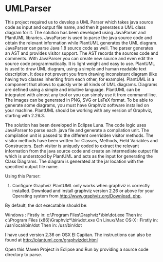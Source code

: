 # UMLParser

This project required us to develop a UML Parser which takes java source code as input and output file name, and then it generates a UML class diagram for it. The solution has been developed using JavaParser and PlantUML libraries. JavaParser is used to parse the java source code and obtain the relevant information while PlantUML generates the UML diagram. JavaParser can parse Java 1.8 source code as well. The parser generates an AST and provides visitor support. The AST records the sources code and comments. With JavaParser you can create new source and even edit the source code programmatically. It is light weight and easy to use. PlantUML is used to draw UML diagram, using a simple and human readable text description. It does not prevent you from drawing inconsistent diagram (like having two classes inheriting from each other, for example). PlantUML is a component that allows to quickly write all kinds of UML diagrams. Diagrams are defined using a simple and intuitive language. PlantUML can be integrated with almost any tool or you can simply use it from command line. The images can be generated in PNG,  SVG or LaTeX format.  To be able to generate some diagrams, you must have Graphviz software installed on your machine. PlantUML should be working with any version of Graphviz, starting with 2.26.3.

The solution has been developed in Eclipse Luna. The code logic uses JavaParser to parse each .java file and generate a compilation unit. The compilation unit is passed to the different overridden visitor methods. The visitor methods have been written for Classes, Methods, Field Variables and Constructors. Each visitor is uniquely coded to extract the relevant information from the java source code and create an intermediate output file which is understood by PlantUML and acts as the input for generating the Class Diagrams. The diagram is generated at the jar location with the specified output file name.

Using this Parser:

1.	Configure Graphviz
PlantUML only works when graphviz is correctly installed. Download and install graphviz version 2.26 or above for your Operating system from http://www.graphviz.org/Download..php. 

By default, the dot executable should be:

Windows :
	Firstly in: c:\Program Files\Graphviz*\bin\dot.exe
	Then in: c:\Program Files (x86)\Graphviz*\bin\dot.exe
On Linux/Mac OS-X :
	Firstly in: /usr/local/bin/dot
	Then in: /usr/bin/dot

I have used version 2.36 on OSX El Capitan. The instructions can also be found at http://plantuml.com/graphvizdot.html


Open this Maven Project in Eclipse and Run by providing a source code directory to parse.
